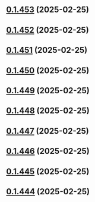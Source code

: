 ## [0.1.453](https://github.com/binary-braids/terraform-oracle/compare/v0.1.452...v0.1.453) (2025-02-25)



## [0.1.452](https://github.com/binary-braids/terraform-oracle/compare/v0.1.451...v0.1.452) (2025-02-25)



## [0.1.451](https://github.com/binary-braids/terraform-oracle/compare/v0.1.450...v0.1.451) (2025-02-25)



## [0.1.450](https://github.com/binary-braids/terraform-oracle/compare/v0.1.449...v0.1.450) (2025-02-25)



## [0.1.449](https://github.com/binary-braids/terraform-oracle/compare/v0.1.448...v0.1.449) (2025-02-25)



## [0.1.448](https://github.com/binary-braids/terraform-oracle/compare/v0.1.447...v0.1.448) (2025-02-25)



## [0.1.447](https://github.com/binary-braids/terraform-oracle/compare/v0.1.446...v0.1.447) (2025-02-25)



## [0.1.446](https://github.com/binary-braids/terraform-oracle/compare/v0.1.445...v0.1.446) (2025-02-25)



## [0.1.445](https://github.com/binary-braids/terraform-oracle/compare/v0.1.444...v0.1.445) (2025-02-25)



## [0.1.444](https://github.com/binary-braids/terraform-oracle/compare/v0.1.443...v0.1.444) (2025-02-25)



